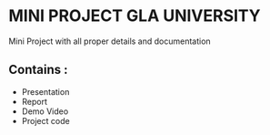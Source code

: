 # MINI PROJECT GLA UNIVERSITY

Mini Project with all proper details and documentation

## Contains :

- Presentation
- Report
- Demo Video
- Project code
